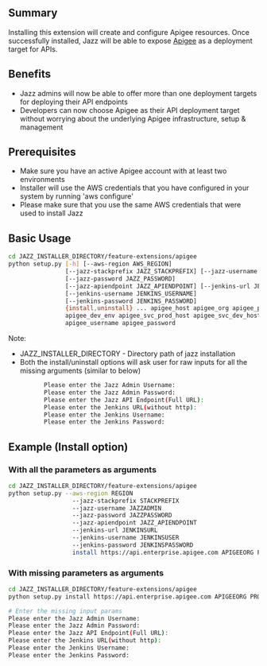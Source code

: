 ## Summary
Installing this extension will create and configure Apigee resources. Once successfully installed, Jazz will be able to expose [Apigee](https://apigee.com/api-management/#/homepage) as a deployment target for APIs.

## Benefits
- Jazz admins will now be able to offer more than one deployment targets for deploying their API endpoints
- Developers can now choose Apigee as their API deployment target without worrying about the underlying Apigee infrastructure, setup & management

## Prerequisites
- Make sure you have an active Apigee account with at least two environments
- Installer will use the AWS credentials that you have configured in your system by running 'aws configure'
- Please make sure that you use the same AWS credentials that were used to install Jazz

## Basic Usage

```sh
cd JAZZ_INSTALLER_DIRECTORY/feature-extensions/apigee
python setup.py [-h] [--aws-region AWS_REGION]
                [--jazz-stackprefix JAZZ_STACKPREFIX] [--jazz-username JAZZ_USERNAME]
                [--jazz-password JAZZ_PASSWORD]
                [--jazz-apiendpoint JAZZ_APIENDPOINT] [--jenkins-url JENKINS_URL]
                [--jenkins-username JENKINS_USERNAME]
                [--jenkins-password JENKINS_PASSWORD]
                {install,uninstall} ... apigee_host apigee_org apigee_prod_env
                apigee_dev_env apigee_svc_prod_host apigee_svc_dev_host
                apigee_username apigee_password
```
Note:
   - JAZZ_INSTALLER_DIRECTORY - Directory path of jazz installation
   - Both the  install/uninstall options will ask user for raw inputs for all the missing arguments (similar to below)
```sh
          Please enter the Jazz Admin Username:
          Please enter the Jazz Admin Password:
          Please enter the Jazz API Endpoint(Full URL):
          Please enter the Jenkins URL(without http):
          Please enter the Jenkins Username:
          Please enter the Jenkins Password:
```

## Example (Install option)

### With all the parameters as arguments

```sh
cd JAZZ_INSTALLER_DIRECTORY/feature-extensions/apigee
python setup.py --aws-region REGION
                  --jazz-stackprefix STACKPREFIX
                  --jazz-username JAZZADMIN
                  --jazz-password JAZZPASSWORD
                  --jazz-apiendpoint JAZZ_APIENDPOINT
                  --jenkins-url JENKINSURL
                  --jenkins-username JENKINSUSER
                  --jenkins-password JENKINSPASSWORD
                  install https://api.enterprise.apigee.com APIGEEORG PRODENV DEVENV APIGEE_PROD_SERVICEHOST APIGEE_DEV_SERVICEHOST APIGEEUSERNAME APIGEEPASSWORD
```

### With missing parameters as arguments ###

```sh
cd JAZZ_INSTALLER_DIRECTORY/feature-extensions/apigee
python setup.py install https://api.enterprise.apigee.com APIGEEORG PRODENV DEVENV APIGEE_PROD_SERVICEHOST APIGEE_DEV_SERVICEHOST APIGEEUSERNAME APIGEEPASSWORD

# Enter the missing input params
Please enter the Jazz Admin Username:
Please enter the Jazz Admin Password:
Please enter the Jazz API Endpoint(Full URL):
Please enter the Jenkins URL(without http):
Please enter the Jenkins Username:
Please enter the Jenkins Password:
```
